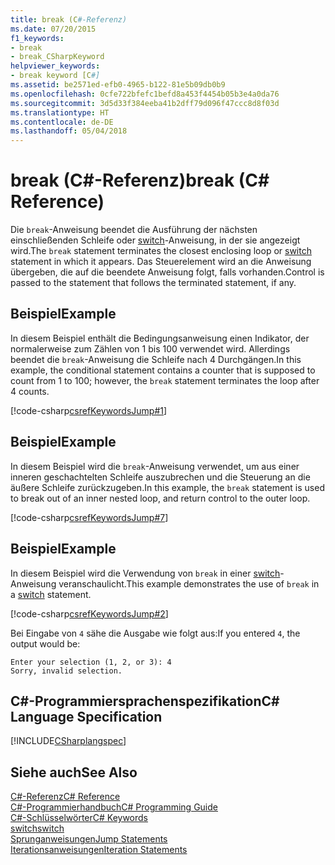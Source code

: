 ```yaml
---
title: break (C#-Referenz)
ms.date: 07/20/2015
f1_keywords:
- break
- break_CSharpKeyword
helpviewer_keywords:
- break keyword [C#]
ms.assetid: be2571ed-efb0-4965-b122-81e5b09db0b9
ms.openlocfilehash: 0cfe722bfefc1befd8a453f4454b05b3e4a0da76
ms.sourcegitcommit: 3d5d33f384eeba41b2dff79d096f47ccc8d8f03d
ms.translationtype: HT
ms.contentlocale: de-DE
ms.lasthandoff: 05/04/2018
---
```

# <a name="break-c-reference"></a><span data-ttu-id="802a1-102">break (C#-Referenz)</span><span class="sxs-lookup"><span data-stu-id="802a1-102">break (C# Reference)</span></span>
<span data-ttu-id="802a1-103">Die `break`-Anweisung beendet die Ausführung der nächsten einschließenden Schleife oder [switch](../../../csharp/language-reference/keywords/switch.md)-Anweisung, in der sie angezeigt wird.</span><span class="sxs-lookup"><span data-stu-id="802a1-103">The `break` statement terminates the closest enclosing loop or [switch](../../../csharp/language-reference/keywords/switch.md) statement in which it appears.</span></span> <span data-ttu-id="802a1-104">Das Steuerelement wird an die Anweisung übergeben, die auf die beendete Anweisung folgt, falls vorhanden.</span><span class="sxs-lookup"><span data-stu-id="802a1-104">Control is passed to the statement that follows the terminated statement, if any.</span></span>  
  
## <a name="example"></a><span data-ttu-id="802a1-105">Beispiel</span><span class="sxs-lookup"><span data-stu-id="802a1-105">Example</span></span>  
 <span data-ttu-id="802a1-106">In diesem Beispiel enthält die Bedingungsanweisung einen Indikator, der normalerweise zum Zählen von 1 bis 100 verwendet wird. Allerdings beendet die `break`-Anweisung die Schleife nach 4 Durchgängen.</span><span class="sxs-lookup"><span data-stu-id="802a1-106">In this example, the conditional statement contains a counter that is supposed to count from 1 to 100; however, the `break` statement terminates the loop after 4 counts.</span></span>  
  
 [!code-csharp[csrefKeywordsJump#1](../../../csharp/language-reference/keywords/codesnippet/CSharp/break_1.cs)]  
  
## <a name="example"></a><span data-ttu-id="802a1-107">Beispiel</span><span class="sxs-lookup"><span data-stu-id="802a1-107">Example</span></span>  
 <span data-ttu-id="802a1-108">In diesem Beispiel wird die `break`-Anweisung verwendet, um aus einer inneren geschachtelten Schleife auszubrechen und die Steuerung an die äußere Schleife zurückzugeben.</span><span class="sxs-lookup"><span data-stu-id="802a1-108">In this example, the `break` statement is used to break out of an inner nested loop, and return control to the outer loop.</span></span>  
  
 [!code-csharp[csrefKeywordsJump#7](../../../csharp/language-reference/keywords/codesnippet/CSharp/break_2.cs)]  
  
## <a name="example"></a><span data-ttu-id="802a1-109">Beispiel</span><span class="sxs-lookup"><span data-stu-id="802a1-109">Example</span></span>  
 <span data-ttu-id="802a1-110">In diesem Beispiel wird die Verwendung von `break` in einer [switch](../../../csharp/language-reference/keywords/switch.md)-Anweisung veranschaulicht.</span><span class="sxs-lookup"><span data-stu-id="802a1-110">This example demonstrates the use of `break` in a [switch](../../../csharp/language-reference/keywords/switch.md) statement.</span></span>  
  
 [!code-csharp[csrefKeywordsJump#2](../../../csharp/language-reference/keywords/codesnippet/CSharp/break_3.cs)]  
  
 <span data-ttu-id="802a1-111">Bei Eingabe von `4` sähe die Ausgabe wie folgt aus:</span><span class="sxs-lookup"><span data-stu-id="802a1-111">If you entered `4`, the output would be:</span></span>  
  
```  
Enter your selection (1, 2, or 3): 4  
Sorry, invalid selection.  
```  
  
## <a name="c-language-specification"></a><span data-ttu-id="802a1-112">C#-Programmiersprachenspezifikation</span><span class="sxs-lookup"><span data-stu-id="802a1-112">C# Language Specification</span></span>  
 [!INCLUDE[CSharplangspec](~/includes/csharplangspec-md.md)]  
  
## <a name="see-also"></a><span data-ttu-id="802a1-113">Siehe auch</span><span class="sxs-lookup"><span data-stu-id="802a1-113">See Also</span></span>  
 [<span data-ttu-id="802a1-114">C#-Referenz</span><span class="sxs-lookup"><span data-stu-id="802a1-114">C# Reference</span></span>](../../../csharp/language-reference/index.md)  
 [<span data-ttu-id="802a1-115">C#-Programmierhandbuch</span><span class="sxs-lookup"><span data-stu-id="802a1-115">C# Programming Guide</span></span>](../../../csharp/programming-guide/index.md)  
 [<span data-ttu-id="802a1-116">C#-Schlüsselwörter</span><span class="sxs-lookup"><span data-stu-id="802a1-116">C# Keywords</span></span>](../../../csharp/language-reference/keywords/index.md)  
 [<span data-ttu-id="802a1-117">switch</span><span class="sxs-lookup"><span data-stu-id="802a1-117">switch</span></span>](../../../csharp/language-reference/keywords/switch.md)  
 [<span data-ttu-id="802a1-118">Sprunganweisungen</span><span class="sxs-lookup"><span data-stu-id="802a1-118">Jump Statements</span></span>](../../../csharp/language-reference/keywords/jump-statements.md)  
 [<span data-ttu-id="802a1-119">Iterationsanweisungen</span><span class="sxs-lookup"><span data-stu-id="802a1-119">Iteration Statements</span></span>](../../../csharp/language-reference/keywords/iteration-statements.md)
